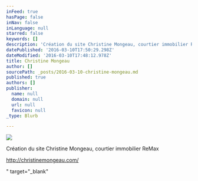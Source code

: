 ```yaml
---
inFeed: true
hasPage: false
inNav: false
inLanguage: null
starred: false
keywords: []
description: 'Création du site Christine Mongeau, courtier immobilier ReMax'
datePublished: '2016-03-10T17:50:29.298Z'
dateModified: '2016-03-10T17:48:12.978Z'
title: Christine Mongeau
author: []
sourcePath: _posts/2016-03-10-christine-mongeau.md
published: true
authors: []
publisher:
  name: null
  domain: null
  url: null
  favicon: null
_type: Blurb

---
```

![](https://the-grid-user-content.s3-us-west-2.amazonaws.com/1839426c-f0c2-4927-95d8-b105351bb1cf.jpg)

Création du site Christine Mongeau, courtier immobilier ReMax

[][0]

http://christinemongeau.com/

" target="\_blank"

[][1][][1]



[0]: href
[1]: https://app.thegrid.io/posts/dc25d9cb-9bb8-481e-bba7-69795a6b54df/null